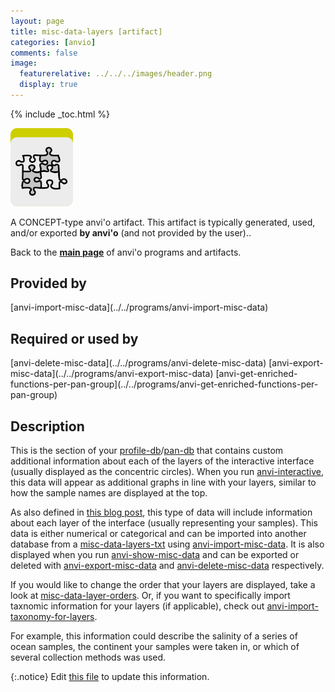 ```yaml
---
layout: page
title: misc-data-layers [artifact]
categories: [anvio]
comments: false
image:
  featurerelative: ../../../images/header.png
  display: true
---
```



{% include _toc.html %}


<img src="../../images/icons/CONCEPT.png" alt="CONCEPT" style="width:100px; border:none" />

A CONCEPT-type anvi'o artifact. This artifact is typically generated, used, and/or exported **by anvi'o** (and not provided by the user)..

Back to the **[main page](../../)** of anvi'o programs and artifacts.

## Provided by


<p style="text-align: left" markdown="1"><span class="artifact-p">[anvi-import-misc-data](../../programs/anvi-import-misc-data)</span></p>


## Required or used by

<p style="text-align: left" markdown="1"><span class="artifact-r">[anvi-delete-misc-data](../../programs/anvi-delete-misc-data)</span> <span class="artifact-r">[anvi-export-misc-data](../../programs/anvi-export-misc-data)</span> <span class="artifact-r">[anvi-get-enriched-functions-per-pan-group](../../programs/anvi-get-enriched-functions-per-pan-group)</span></p>

## Description

This is the section of your <span class="artifact-n">[profile-db](/software/anvio/help/artifacts/profile-db)</span>/<span class="artifact-n">[pan-db](/software/anvio/help/artifacts/pan-db)</span> that contains custom additional information about each of the layers of the interactive interface (usually displayed as the concentric circles). When you run <span class="artifact-n">[anvi-interactive](/software/anvio/help/programs/anvi-interactive)</span>, this data will appear as additional graphs in line with your layers, similar to how the sample names are displayed at the top. 

As also defined in [this blog post](http://merenlab.org/2017/12/11/additional-data-tables/#views-items-layers-orders-some-anvio-terminology), this type of data will include information about each layer of the interface (usually representing your samples). This data is either numerical or categorical and can be imported into another database from a <span class="artifact-n">[misc-data-layers-txt](/software/anvio/help/artifacts/misc-data-layers-txt)</span> using <span class="artifact-n">[anvi-import-misc-data](/software/anvio/help/programs/anvi-import-misc-data)</span>. It is also displayed when you run <span class="artifact-n">[anvi-show-misc-data](/software/anvio/help/programs/anvi-show-misc-data)</span> and can be exported or deleted with <span class="artifact-n">[anvi-export-misc-data](/software/anvio/help/programs/anvi-export-misc-data)</span> and <span class="artifact-n">[anvi-delete-misc-data](/software/anvio/help/programs/anvi-delete-misc-data)</span> respectively. 

If you would like to change the order that your layers are displayed, take a look at <span class="artifact-n">[misc-data-layer-orders](/software/anvio/help/artifacts/misc-data-layer-orders)</span>. Or, if you want to specifically import taxnomic information for your layers (if applicable), check out <span class="artifact-n">[anvi-import-taxonomy-for-layers](/software/anvio/help/programs/anvi-import-taxonomy-for-layers)</span>.

For example, this information could describe the salinity of a series of ocean samples, the continent your samples were taken in, or which of several collection methods was used. 


{:.notice}
Edit [this file](https://github.com/merenlab/anvio/tree/master/anvio/docs/artifacts/misc-data-layers.md) to update this information.

